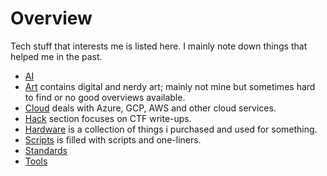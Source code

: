# Overview

Tech stuff that interests me is listed here. I mainly note down things that helped me in the past.

- [AI](ai/index.md)
- [Art](art/index.md) contains digital and nerdy art; mainly not mine but sometimes hard to find or no good overviews available.
- [Cloud](cloud/index.md) deals with Azure, GCP, AWS and other cloud services.
- [Hack](hack/index.md) section focuses on CTF write-ups.
- [Hardware](hardware/index.md) is a collection of things i purchased and used for something.
- [Scripts](scripts/index.md) is filled with scripts and one-liners.
- [Standards](standards/index.md)
- [Tools](tools/index.md)
